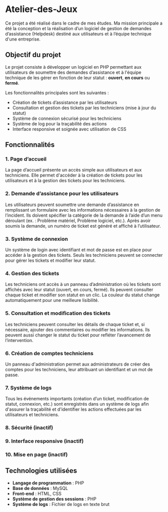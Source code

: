 # Atelier-des-Jeux
Ce projet a été réalisé dans le cadre de mes études. Ma mission principale a été la conception et la réalisation d’un logiciel de gestion de demandes d’assistance (Helpdesk) destiné aux utilisateurs et à l’équipe technique d'une entreprise.

## Objectif du projet

Le projet consiste à développer un logiciel en PHP permettant aux utilisateurs de soumettre des demandes d’assistance et à l'équipe technique de les gérer en fonction de leur statut : **ouvert**, **en cours** ou **fermé**.

Les fonctionnalités principales sont les suivantes :
- Création de tickets d’assistance par les utilisateurs
- Consultation et gestion des tickets par les techniciens (mise à jour du statut)
- Système de connexion sécurisé pour les techniciens
- Système de log pour la traçabilité des actions
- Interface responsive et soignée avec utilisation de CSS

## Fonctionnalités

### 1. Page d’accueil
La page d’accueil présente un accès simple aux utilisateurs et aux techniciens. Elle permet d'accéder à la création de tickets pour les utilisateurs et à la gestion des tickets pour les techniciens.

### 2. Demande d’assistance pour les utilisateurs
Les utilisateurs peuvent soumettre une demande d’assistance en remplissant un formulaire avec les informations nécessaires à la gestion de l’incident. Ils doivent spécifier la catégorie de la demande à l’aide d’un menu déroulant (ex. : Problème matériel, Problème logiciel, etc.). Après avoir soumis la demande, un numéro de ticket est généré et affiché à l’utilisateur.

### 3. Système de connexion
Un système de login avec identifiant et mot de passe est en place pour accéder à la gestion des tickets. Seuls les techniciens peuvent se connecter pour gérer les tickets et modifier leur statut.

### 4. Gestion des tickets
Les techniciens ont accès à un panneau d’administration où les tickets sont affichés avec leur statut (ouvert, en cours, fermé). Ils peuvent consulter chaque ticket et modifier son statut en un clic. La couleur du statut change automatiquement pour une meilleure lisibilité.

### 5. Consultation et modification des tickets
Les techniciens peuvent consulter les détails de chaque ticket et, si nécessaire, ajouter des commentaires ou modifier les informations. Ils peuvent aussi changer le statut du ticket pour refléter l’avancement de l’intervention.

### 6. Création de comptes techniciens
Un panneau d'administration permet aux administrateurs de créer des comptes pour les techniciens, leur attribuant un identifiant et un mot de passe.

### 7. Système de logs
Tous les événements importants (création d’un ticket, modification de statut, connexion, etc.) sont enregistrés dans un système de logs afin d'assurer la traçabilité et d'identifier les actions effectuées par les utilisateurs et techniciens.

### 8. Sécurité (inactif)

### 9. Interface responsive (inactif)

### 10. Mise en page (inactif)

## Technologies utilisées

- **Langage de programmation** : PHP
- **Base de données** : MySQL
- **Front-end** : HTML, CSS
- **Système de gestion des sessions** : PHP 
- **Système de logs** : Fichier de logs en texte brut
